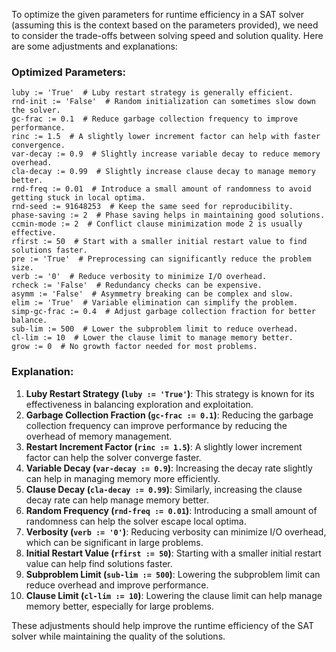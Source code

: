 To optimize the given parameters for runtime efficiency in a SAT solver (assuming this is the context based on the parameters provided), we need to consider the trade-offs between solving speed and solution quality. Here are some adjustments and explanations:

### Optimized Parameters:
```plaintext
luby := 'True'  # Luby restart strategy is generally efficient.
rnd-init := 'False'  # Random initialization can sometimes slow down the solver.
gc-frac := 0.1  # Reduce garbage collection frequency to improve performance.
rinc := 1.5  # A slightly lower increment factor can help with faster convergence.
var-decay := 0.9  # Slightly increase variable decay to reduce memory overhead.
cla-decay := 0.99  # Slightly increase clause decay to manage memory better.
rnd-freq := 0.01  # Introduce a small amount of randomness to avoid getting stuck in local optima.
rnd-seed := 91648253  # Keep the same seed for reproducibility.
phase-saving := 2  # Phase saving helps in maintaining good solutions.
ccmin-mode := 2  # Conflict clause minimization mode 2 is usually effective.
rfirst := 50  # Start with a smaller initial restart value to find solutions faster.
pre := 'True'  # Preprocessing can significantly reduce the problem size.
verb := '0'  # Reduce verbosity to minimize I/O overhead.
rcheck := 'False'  # Redundancy checks can be expensive.
asymm := 'False'  # Asymmetry breaking can be complex and slow.
elim := 'True'  # Variable elimination can simplify the problem.
simp-gc-frac := 0.4  # Adjust garbage collection fraction for better balance.
sub-lim := 500  # Lower the subproblem limit to reduce overhead.
cl-lim := 10  # Lower the clause limit to manage memory better.
grow := 0  # No growth factor needed for most problems.
```

### Explanation:
1. **Luby Restart Strategy (`luby := 'True'`)**: This strategy is known for its effectiveness in balancing exploration and exploitation.
2. **Garbage Collection Fraction (`gc-frac := 0.1`)**: Reducing the garbage collection frequency can improve performance by reducing the overhead of memory management.
3. **Restart Increment Factor (`rinc := 1.5`)**: A slightly lower increment factor can help the solver converge faster.
4. **Variable Decay (`var-decay := 0.9`)**: Increasing the decay rate slightly can help in managing memory more efficiently.
5. **Clause Decay (`cla-decay := 0.99`)**: Similarly, increasing the clause decay rate can help manage memory better.
6. **Random Frequency (`rnd-freq := 0.01`)**: Introducing a small amount of randomness can help the solver escape local optima.
7. **Verbosity (`verb := '0'`)**: Reducing verbosity can minimize I/O overhead, which can be significant in large problems.
8. **Initial Restart Value (`rfirst := 50`)**: Starting with a smaller initial restart value can help find solutions faster.
9. **Subproblem Limit (`sub-lim := 500`)**: Lowering the subproblem limit can reduce overhead and improve performance.
10. **Clause Limit (`cl-lim := 10`)**: Lowering the clause limit can help manage memory better, especially for large problems.

These adjustments should help improve the runtime efficiency of the SAT solver while maintaining the quality of the solutions.